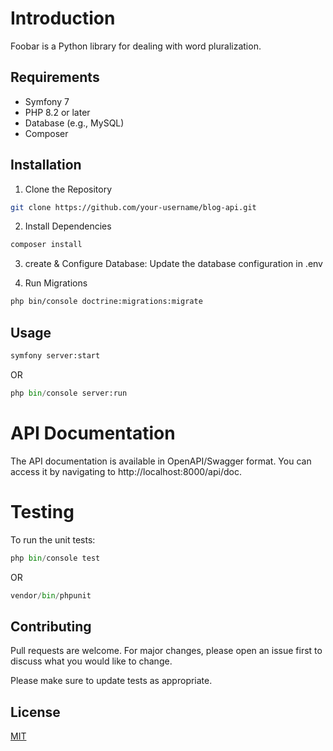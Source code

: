 # Introduction

Foobar is a Python library for dealing with word pluralization.

## Requirements

 * Symfony 7
 * PHP 8.2 or later
 * Database (e.g., MySQL)
 * Composer

## Installation

1. Clone the Repository
```bash
git clone https://github.com/your-username/blog-api.git
```
2. Install Dependencies
```bash
composer install
```
3. create & Configure Database: Update the database configuration in .env 

4. Run Migrations
```bash
php bin/console doctrine:migrations:migrate
```

## Usage

```python
symfony server:start
```
OR
```python
php bin/console server:run
```

# API Documentation
The API documentation is available in OpenAPI/Swagger format. You can access it by navigating to http://localhost:8000/api/doc.

# Testing
To run the unit tests:

```python
php bin/console test
```
OR
```python
vendor/bin/phpunit
```

## Contributing

Pull requests are welcome. For major changes, please open an issue first
to discuss what you would like to change.

Please make sure to update tests as appropriate.

## License

[MIT](https://choosealicense.com/licenses/mit/)